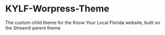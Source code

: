 # KYLF-Worpress-Theme
The custom child theme for the Know Your Local Florida website, built on the Streamit parent theme
